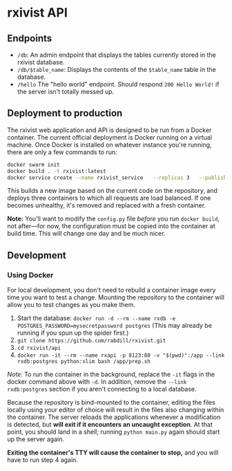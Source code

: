 # rxivist API

## Endpoints

* `/db`: An admin endpoint that displays the tables currently stored in the rxivist database.
* `/db/$table_name`: Displays the contents of the `$table_name` table in the database.
* `/hello` The "hello world" endpoint. Should respond `200 Hello World!` if the server isn't totally messed up.

## Deployment to production
The rxivist web application and API is designed to be run from a Docker container. The current official deployment is Docker running on a virtual machine. Once Docker is installed on whatever instance you're running, there are only a few commands to run:

```sh
docker swarm init
docker build . -t rxivist:latest
docker service create --name rxivist_service   --replicas 3   --publish published=80,target=80 rxivist:latest
```

This builds a new image based on the current code on the repository, and deploys three containers to which all requests are load balanced. If one becomes unhealthy, it's removed and replaced with a fresh container.

**Note:** You'll want to modify the `config.py` file *before* you run `docker build`, not after—for now, the configuration must be copied into the container at build time. This will change one day and be much nicer.

## Development

### Using Docker

For local development, you don't need to rebuild a container image every time you want to test a change. Mounting the repository to the container will allow you to test changes as you make them.

1. Start the database: `docker run -d --rm --name rxdb -e POSTGRES_PASSWORD=mysecretpassword postgres` (This may already be running if you spun up the spider first.)
1. `git clone https://github.com/rabdill/rxivist.git`
1. `cd rxivist/api`
1. `docker run -it --rm --name rxapi -p 8123:80 -v "$(pwd)":/app --link rxdb:postgres python:slim bash /app/prep.sh`

*Note:* To run the container in the background, replace the `-it` flags in the docker command above with `-d`. In addition, remove the `--link rxdb:postgres` section if you aren't connecting to a local database.

Because the repository is bind-mounted to the container, editing the files locally using your editor of choice will result in the files also changing within the container. The server reloads the applications whenever a modification is detected, but **will exit if it encounters an uncaught exception**. At that point, you should land in a shell; running `python main.py` again should start up the server again.

**Exiting the container's TTY will cause the container to stop,** and you will have to run step 4 again.
